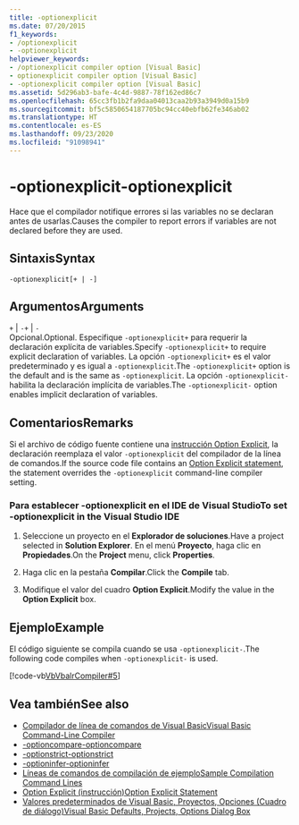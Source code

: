 ```yaml
---
title: -optionexplicit
ms.date: 07/20/2015
f1_keywords:
- /optionexplicit
- -optionexplicit
helpviewer_keywords:
- /optionexplicit compiler option [Visual Basic]
- optionexplicit compiler option [Visual Basic]
- -optionexplicit compiler option [Visual Basic]
ms.assetid: 5d296ab3-bafe-4c4d-9887-78f162ed86c7
ms.openlocfilehash: 65cc3fb1b2fa9daa04013caa2b93a3949d0a15b9
ms.sourcegitcommit: bf5c5850654187705bc94cc40ebfb62fe346ab02
ms.translationtype: HT
ms.contentlocale: es-ES
ms.lasthandoff: 09/23/2020
ms.locfileid: "91098941"
---
```

# <a name="-optionexplicit"></a><span data-ttu-id="f8401-102">-optionexplicit</span><span class="sxs-lookup"><span data-stu-id="f8401-102">-optionexplicit</span></span>

<span data-ttu-id="f8401-103">Hace que el compilador notifique errores si las variables no se declaran antes de usarlas.</span><span class="sxs-lookup"><span data-stu-id="f8401-103">Causes the compiler to report errors if variables are not declared before they are used.</span></span>  
  
## <a name="syntax"></a><span data-ttu-id="f8401-104">Sintaxis</span><span class="sxs-lookup"><span data-stu-id="f8401-104">Syntax</span></span>  
  
```console  
-optionexplicit[+ | -]  
```  
  
## <a name="arguments"></a><span data-ttu-id="f8401-105">Argumentos</span><span class="sxs-lookup"><span data-stu-id="f8401-105">Arguments</span></span>  

 <span data-ttu-id="f8401-106">`+` &#124; `-`</span><span class="sxs-lookup"><span data-stu-id="f8401-106">`+` &#124; `-`</span></span>  
 <span data-ttu-id="f8401-107">Opcional.</span><span class="sxs-lookup"><span data-stu-id="f8401-107">Optional.</span></span> <span data-ttu-id="f8401-108">Especifique `-optionexplicit+` para requerir la declaración explícita de variables.</span><span class="sxs-lookup"><span data-stu-id="f8401-108">Specify `-optionexplicit+` to require explicit declaration of variables.</span></span> <span data-ttu-id="f8401-109">La opción `-optionexplicit+` es el valor predeterminado y es igual a `-optionexplicit`.</span><span class="sxs-lookup"><span data-stu-id="f8401-109">The `-optionexplicit+` option is the default and is the same as `-optionexplicit`.</span></span> <span data-ttu-id="f8401-110">La opción `-optionexplicit-` habilita la declaración implícita de variables.</span><span class="sxs-lookup"><span data-stu-id="f8401-110">The `-optionexplicit-` option enables implicit declaration of variables.</span></span>  
  
## <a name="remarks"></a><span data-ttu-id="f8401-111">Comentarios</span><span class="sxs-lookup"><span data-stu-id="f8401-111">Remarks</span></span>  

 <span data-ttu-id="f8401-112">Si el archivo de código fuente contiene una [instrucción Option Explicit](../../language-reference/statements/option-explicit-statement.md), la declaración reemplaza el valor `-optionexplicit` del compilador de la línea de comandos.</span><span class="sxs-lookup"><span data-stu-id="f8401-112">If the source code file contains an [Option Explicit statement](../../language-reference/statements/option-explicit-statement.md), the statement overrides the `-optionexplicit` command-line compiler setting.</span></span>  
  
### <a name="to-set--optionexplicit-in-the-visual-studio-ide"></a><span data-ttu-id="f8401-113">Para establecer -optionexplicit en el IDE de Visual Studio</span><span class="sxs-lookup"><span data-stu-id="f8401-113">To set -optionexplicit in the Visual Studio IDE</span></span>  
  
1. <span data-ttu-id="f8401-114">Seleccione un proyecto en el **Explorador de soluciones**.</span><span class="sxs-lookup"><span data-stu-id="f8401-114">Have a project selected in **Solution Explorer**.</span></span> <span data-ttu-id="f8401-115">En el menú **Proyecto**, haga clic en **Propiedades**.</span><span class="sxs-lookup"><span data-stu-id="f8401-115">On the **Project** menu, click **Properties**.</span></span>
  
2. <span data-ttu-id="f8401-116">Haga clic en la pestaña **Compilar**.</span><span class="sxs-lookup"><span data-stu-id="f8401-116">Click the **Compile** tab.</span></span>  
  
3. <span data-ttu-id="f8401-117">Modifique el valor del cuadro **Option Explicit**.</span><span class="sxs-lookup"><span data-stu-id="f8401-117">Modify the value in the **Option Explicit** box.</span></span>  
  
## <a name="example"></a><span data-ttu-id="f8401-118">Ejemplo</span><span class="sxs-lookup"><span data-stu-id="f8401-118">Example</span></span>  

 <span data-ttu-id="f8401-119">El código siguiente se compila cuando se usa `-optionexplicit-`.</span><span class="sxs-lookup"><span data-stu-id="f8401-119">The following code compiles when `-optionexplicit-` is used.</span></span>  
  
 [!code-vb[VbVbalrCompiler#5](~/samples/snippets/visualbasic/VS_Snippets_VBCSharp/VbVbalrCompiler/VB/OptionExplicitOff.vb#5)]  
  
## <a name="see-also"></a><span data-ttu-id="f8401-120">Vea también</span><span class="sxs-lookup"><span data-stu-id="f8401-120">See also</span></span>

- [<span data-ttu-id="f8401-121">Compilador de línea de comandos de Visual Basic</span><span class="sxs-lookup"><span data-stu-id="f8401-121">Visual Basic Command-Line Compiler</span></span>](index.md)
- [<span data-ttu-id="f8401-122">-optioncompare</span><span class="sxs-lookup"><span data-stu-id="f8401-122">-optioncompare</span></span>](optioncompare.md)
- [<span data-ttu-id="f8401-123">-optionstrict</span><span class="sxs-lookup"><span data-stu-id="f8401-123">-optionstrict</span></span>](optionstrict.md)
- [<span data-ttu-id="f8401-124">-optioninfer</span><span class="sxs-lookup"><span data-stu-id="f8401-124">-optioninfer</span></span>](optioninfer.md)
- [<span data-ttu-id="f8401-125">Líneas de comandos de compilación de ejemplo</span><span class="sxs-lookup"><span data-stu-id="f8401-125">Sample Compilation Command Lines</span></span>](sample-compilation-command-lines.md)
- [<span data-ttu-id="f8401-126">Option Explicit (instrucción)</span><span class="sxs-lookup"><span data-stu-id="f8401-126">Option Explicit Statement</span></span>](../../language-reference/statements/option-explicit-statement.md)
- [<span data-ttu-id="f8401-127">Valores predeterminados de Visual Basic, Proyectos, Opciones (Cuadro de diálogo)</span><span class="sxs-lookup"><span data-stu-id="f8401-127">Visual Basic Defaults, Projects, Options Dialog Box</span></span>](/visualstudio/ide/reference/visual-basic-defaults-projects-options-dialog-box)
